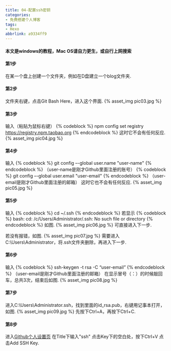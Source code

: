```yaml
---
title: 04-配置ssh密钥
categories: 
- 免费搭建个人博客
tags: 
- Hexo
abbrlink: a9334ff9
---
```

#### 本文是windows的教程，Mac OS请自力更生，或自行上网搜索
#### 第1步
在某一个盘上创建一个文件夹，例如在D盘建立一个blog文件夹.
#### 第2步
文件夹右键，点击Git Bash Here，进入这个界面.
{% asset_img pic03.jpg %}
<!-- more -->
#### 第3步
输入（粘贴为鼠标右键）
{% codeblock %}
npm config set registry https://registry.npm.taobao.org
{% endcodeblock %}
这时它不会有任何反应.
{% asset_img pic04.jpg %}
#### 第4步
输入
{% codeblock %}
git config –-global user.name "user-name" 
{% endcodeblock %}
（user-name是刚才Github里面注册的账号）
{% codeblock %}
git config –-global user.email "user-email"
{% endcodeblock %}
（user-email是刚才Github里面注册的邮箱）
这时它也不会有任何反应.
{% asset_img pic05.jpg %}
#### 第5步
输入
{% codeblock %}
cd ~/.ssh
{% endcodeblock %}
  若显示
  {% codeblock %}
  bash: cd: /c/Users/Administrator/.ssh: No such file or directory
  {% endcodeblock %}
  如图.
  {% asset_img pic06.jpg %}
  可直接进入下一步.

  若没有报错，如图.
  {% asset_img pic07.jpg %}
  需要进入C:\Users\Administrator，将.ssh文件夹删除，再进入下一步.
#### 第6步
输入
{% codeblock %}
ssh-keygen -t rsa -C “user-email”
{% endcodeblock %}
（user-email是刚才Github里面注册的邮箱）
在显示冒号（：）的时候敲回车，总共3次，结束后如图.
{% asset_img pic08.jpg %}
#### 第7步
进入C:\Users\Administrator\.ssh，找到里面的id_rsa.pub，右键用记事本打开，如图.
{% asset_img pic09.jpg %}
先按下Ctrl+A，再按下Ctrl+C.
#### 第8步
进入[Github个人设置页](https://github.com/settings/ssh/new)
在Title下输入"ssh"
点击Key下的空白处，按下Ctrl+V
点击Add SSH Key.
